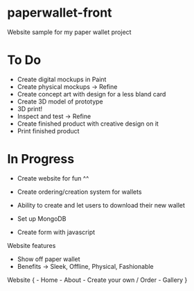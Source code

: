 # paperwallet-front
Website sample for my paper wallet project

# To Do

- Create digital mockups in Paint
- Create physical mockups -> Refine
- Create concept art with design for a less bland card
- Create 3D model of prototype
- 3D print!
- Inspect and test -> Refine
- Create finished product with creative design on it
- Print finished product

# In Progress

- Create website for fun ^^
- Create ordering/creation system for wallets
- Ability to create and let users to download their new wallet

- Set up MongoDB
- Create form with javascript

Website features
- Show off paper wallet
- Benefits -> Sleek, Offline, Physical, Fashionable

Website
{
    - Home
    - About
    - Create your own / Order
    - Gallery
}